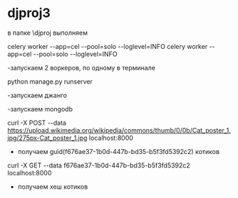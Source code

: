 # djproj3
в папке \djproj выполняем

celery worker --app=cel --pool=solo --loglevel=INFO
celery worker --app=cel --pool=solo --loglevel=INFO

-запускаем 2 воркеров, по одному в терминале

python manage.py runserver 

-запускаем джанго

-запускаем mongodb

curl -X POST --data https://upload.wikimedia.org/wikipedia/commons/thumb/0/0b/Cat_poster_1.jpg/275px-Cat_poster_1.jpg localhost:8000

- получаем guid(f676ae37-1b0d-447b-bd35-b5f3fd5392c2) котиков

curl -X GET --data f676ae37-1b0d-447b-bd35-b5f3fd5392c2 localhost:8000


- получаем хеш котиков

